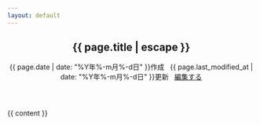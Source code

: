 ```yaml
---
layout: default
---
```

<article class="post">
    <header class="post-header">
        <h1 itemprop="name headline">{{ page.title | escape }}</h1>
        <p class="meta">
{{ page.date | date: "%Y年%-m月%-d日" }}作成
&nbsp;
{{ page.last_modified_at | date: "%Y年%-m月%-d日" }}更新
&nbsp;
<i class="fa-pencil"></i>
<a href="https://github.com/{{ site.repository }}/blob/master/{{ page.path }}" alt="Edit">
編集する
</a>
        </p>
    </header>
    <div class="post-content">
        {{ content }}
    </div>
</article>
